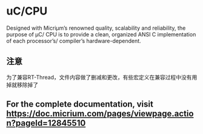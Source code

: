 # uC/CPU

Designed with Micriμm’s renowned quality, scalability and reliability, the purpose of μC/ CPU is to provide a clean, organized ANSI C implementation of each processor’s/ compiler’s hardware-dependent.



## 注意

为了兼容RT-Thread，文件内容做了删减和更改，有些宏定义在兼容过程中没有用掉就移除掉了



## For the complete documentation, visit https://doc.micrium.com/pages/viewpage.action?pageId=12845510